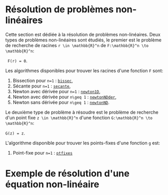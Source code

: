 # Résolution de problèmes non-linéaires

Cette section est dédiée à la résolution de problèmes non-linéaires. Deux types de problèmes non-linéaires sont étudiés, le premier est le problème de recherche de racines ``r \in \mathbb{R}^n`` de ``F:\mathbb{R}^n \to \mathbb{R}^n``:

`` F(r) = 0``.

Les algorithmes disponibles pour trouver les racines d'une fonction ``F`` sont:
1. Bissection pour ``n=1`` : [`bissec`](@ref),
2. Sécante pour ``n=1`` : [`secante`](@ref),
3. Newton avec dérivée pour ``n=1`` : [`newton1D`](@ref),
4. Newton avec dérivée pour ``n\geq 1`` : [`newtonNDder`](@ref),
5. Newton sans dérivée pour ``n\geq 1`` : [`newtonND`](@ref).

Le deuxième type de problème à résoudre est le problème de recherche d'un point fixe ``z \in \mathbb{R}^n`` d'une fonction ``G:\mathbb{R}^n \to \mathbb{R}^n``:

``G(z) = z``.

L'algorithme disponible pour trouver les points-fixes d'une fonction ``g`` est:
1. Point-fixe pour ``n=1`` : [`ptfixes`](@ref)


# Exemple de résolution d'une équation non-linéaire
